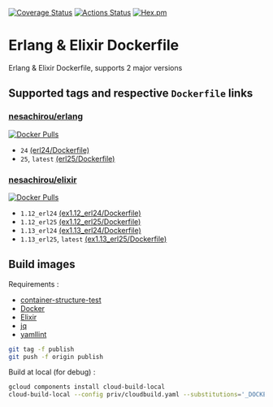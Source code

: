 [![Coverage Status](https://coveralls.io/repos/github/AUTHOR_NAME/PROJECT_NAME/badge.svg)](https://coveralls.io/github/AUTHOR_NAME/PROJECT_NAME)
[![Actions Status](https://github.com/AUTHER_NAME/PROJECT_NAME/workflows/test/badge.svg)](https://github.com/AUTHER_NAME/PROJECT_NAME/actions)
[![Hex.pm](https://img.shields.io/hexpm/v/PROJECT_NAME.svg)](https://hex.pm/packages/PROJECT_NAME)
# Erlang & Elixir Dockerfile

Erlang & Elixir Dockerfile, supports 2 major versions

## Supported tags and respective `Dockerfile` links

### [nesachirou/erlang][erlang hub]

[![Docker Pulls](https://img.shields.io/docker/pulls/nesachirou/erlang.svg)][erlang hub]

- `24` [(erl24/Dockerfile)](https://github.com/ne-sachirou/docker-elixir/blob/master/priv/erl24/Dockerfile)
- `25`, `latest` [(erl25/Dockerfile)](https://github.com/ne-sachirou/docker-elixir/blob/master/priv/erl25/Dockerfile)

### [nesachirou/elixir][elixir hub]

[![Docker Pulls](https://img.shields.io/docker/pulls/nesachirou/elixir.svg)][elixir hub]

- `1.12_erl24` [(ex1.12_erl24/Dockerfile)](https://github.com/ne-sachirou/docker-elixir/blob/master/priv/ex1.12_erl24/Dockerfile)
- `1.12_erl25` [(ex1.12_erl25/Dockerfile)](https://github.com/ne-sachirou/docker-elixir/blob/master/priv/ex1.12_erl25/Dockerfile)
- `1.13_erl24` [(ex1.13_erl24/Dockerfile)](https://github.com/ne-sachirou/docker-elixir/blob/master/priv/ex1.13_erl24/Dockerfile)
- `1.13_erl25`, `latest` [(ex1.13_erl25/Dockerfile)](https://github.com/ne-sachirou/docker-elixir/blob/master/priv/ex1.13_erl25/Dockerfile)

## Build images

Requirements :

- [container-structure-test](https://github.com/GoogleContainerTools/container-structure-test)
- [Docker](https://www.docker.com/)
- [Elixir](https://elixir-lang.org/)
- [jq](https://stedolan.github.io/jq/)
- [yamllint](https://github.com/adrienverge/yamllint)

```sh
git tag -f publish
git push -f origin publish
```

Build at local (for debug) :

```sh
gcloud components install cloud-build-local
cloud-build-local --config priv/cloudbuild.yaml --substitutions='_DOCKER_REGISTRY_PASSWORD=***' .
```

[erlang hub]: https://hub.docker.com/r/nesachirou/erlang/
[elixir hub]: https://hub.docker.com/r/nesachirou/elixir/
